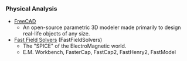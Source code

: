 ### Physical Analysis
 - [FreeCAD](https://www.freecadweb.org/)
   - An open-source parametric 3D modeler made primarily to design real-life objects of any size.
 - [Fast Field Solvers](https://www.fastfieldsolvers.com/) (FastFieldSolvers)
   - The "SPICE" of the ElectroMagnetic world.
   - E.M. Workbench, FasterCap, FastCap2, FastHenry2, FastModel
